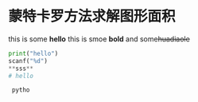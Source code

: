# 蒙特卡罗方法求解图形面积
this is some **hello** 
this is smoe **bold** and some~~huadiaole~~ 
````python 
print("hello")
scanf("%d")
**sss** 
# hello

 pytho 
  
